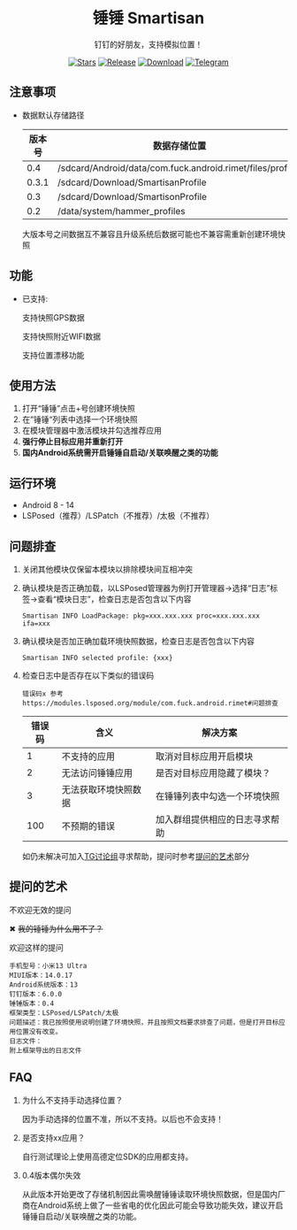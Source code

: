<div align="center">

# 锤锤 Smartisan

钉钉的好朋友，支持模拟位置！

[![Stars](https://img.shields.io/github/stars/Xposed-Modules-Repo/com.fuck.android.rimet?label=stars)](https://github.com/Xposed-Modules-Repo/com.fuck.android.rimet)
[![Release](https://img.shields.io/github/v/release/Xposed-Modules-Repo/com.fuck.android.rimet?include_prereleases)](https://github.com/Xposed-Modules-Repo/com.fuck.android.rimet/releases/latest)
[![Download](https://img.shields.io/github/downloads/Xposed-Modules-Repo/com.fuck.android.rimet/total)](https://github.com/Xposed-Modules-Repo/com.fuck.android.rimet/releases)
[![Telegram](https://img.shields.io/badge/%E9%94%A4%E9%94%A4-2k+%20users-green?logo=telegram)](https://t.me/+m2sDh0iN8y41MjM1)

</div>

## 注意事项

- 数据默认存储路径

    | 版本号 | 数据存储位置                                               |
    | ------ | ---------------------------------------------------------- |
    | 0.4    | /sdcard/Android/data/com.fuck.android.rimet/files/profiles |
    | 0.3.1  | /sdcard/Download/SmartisanProfile                          |
    | 0.3    | /sdcard/Download/SmartisonProfile                          |
    | 0.2    | /data/system/hammer_profiles                               |

    大版本号之间数据互不兼容且升级系统后数据可能也不兼容需重新创建环境快照


## 功能

- 已支持:

    支持快照GPS数据

    支持快照附近WIFI数据

    支持位置漂移功能

## 使用方法

1. 打开“锤锤”点击+号创建环境快照
2. 在”锤锤“列表中选择一个环境快照
3. 在模块管理器中激活模块并勾选推荐应用
4. **强行停止目标应用并重新打开**
5. **国内Android系统需开启锤锤自启动/关联唤醒之类的功能**

## 运行环境

* Android 8 - 14
* LSPosed（推荐）/LSPatch（不推荐）/太极（不推荐）

## 问题排查

1. 关闭其他模块仅保留本模块以排除模块间互相冲突

2. 确认模块是否正确加载，以LSPosed管理器为例打开管理器->选择“日志”标签->查看“模块日志”，检查日志是否包含以下内容

    ```
    Smartisan INFO LoadPackage: pkg=xxx.xxx.xxx proc=xxx.xxx.xxx ifa=xxx
    ```

3. 确认模块是否加正确加载环境快照数据，检查日志是否包含以下内容

    ```
    Smartisan INFO selected profile: {xxx}
    ```

4. 检查日志中是否存在以下类似的错误码

    ```
    错误码x 参考https://modules.lsposed.org/module/com.fuck.android.rimet#问题排查
    ```

    | 错误码 | 含义                 | 解决方案                       |
    | ------ | -------------------- | ------------------------------ |
    | 1      | 不支持的应用         | 取消对目标应用开启模块         |
    | 2      | 无法访问锤锤应用     | 是否对目标应用隐藏了模块？     |
    | 3      | 无法获取环境快照数据 | 在锤锤列表中勾选一个环境快照   |
    | 100    | 不预期的错误         | 加入群组提供相应的日志寻求帮助 |
    
    如仍未解决可加入[TG讨论组](https://t.me/+m2sDh0iN8y41MjM1)寻求帮助，提问时参考[提问的艺术](#提问的艺术)部分

## 提问的艺术

不欢迎无效的提问

&#10006; ~~我的锤锤为什么用不了？~~

欢迎这样的提问

```
手机型号：小米13 Ultra
MIUI版本：14.0.17
Android系统版本：13
钉钉版本：6.0.0
锤锤版本：0.4
框架类型：LSPosed/LSPatch/太极
问题描述：我已按照使用说明创建了环境快照，并且按照文档要求排查了问题，但是打开目标应用位置没有改变。
日志文件：
附上框架导出的日志文件
```

## FAQ

1. 为什么不支持手动选择位置？

    因为手动选择的位置不准，所以不支持。以后也不会支持！

2. 是否支持xx应用？

    自行测试理论上使用高德定位SDK的应用都支持。
    
3. 0.4版本偶尔失效

    从此版本开始更改了存储机制因此需唤醒锤锤读取环境快照数据，但是国内厂商在Android系统上做了一些省电的优化因此可能会导致功能失效，建议开启锤锤自启动/关联唤醒之类的功能。
